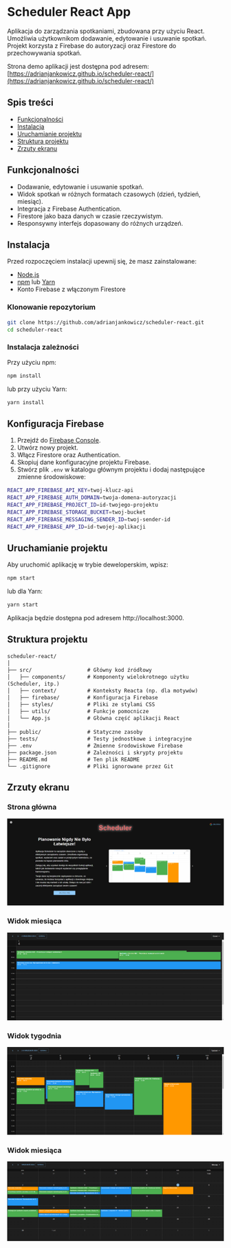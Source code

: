 # Scheduler React App

Aplikacja do zarządzania spotkaniami, zbudowana przy użyciu React. Umożliwia użytkownikom dodawanie, edytowanie i usuwanie spotkań. Projekt korzysta z Firebase do autoryzacji oraz Firestore do przechowywania spotkań.

Strona demo aplikacji jest dostępna pod adresem: [https://adrianjankowicz.github.io/scheduler-react/](https://adrianjankowicz.github.io/scheduler-react/)

## Spis treści

- [Funkcjonalności](#funkcjonalności)
- [Instalacja](#instalacja)
- [Uruchamianie projektu](#uruchamianie-projektu)
- [Struktura projektu](#struktura-projektu)
- [Zrzuty ekranu](#zrzuty-ekranu)

## Funkcjonalności

- Dodawanie, edytowanie i usuwanie spotkań.
- Widok spotkań w różnych formatach czasowych (dzień, tydzień, miesiąc).
- Integracja z Firebase Authentication.
- Firestore jako baza danych w czasie rzeczywistym.
- Responsywny interfejs dopasowany do różnych urządzeń.

## Instalacja

Przed rozpoczęciem instalacji upewnij się, że masz zainstalowane:

- [Node.js](https://nodejs.org/)
- [npm](https://www.npmjs.com/) lub [Yarn](https://yarnpkg.com/)
- Konto Firebase z włączonym Firestore

### Klonowanie repozytorium

```bash
git clone https://github.com/adrianjankowicz/scheduler-react.git
cd scheduler-react
```

### Instalacja zależności
Przy użyciu npm:
```bash
npm install
```

lub przy użyciu Yarn:
```bash
yarn install
```

## Konfiguracja Firebase

1. Przejdź do [Firebase Console](https://console.firebase.google.com/).
2. Utwórz nowy projekt.
3. Włącz Firestore oraz Authentication.
4. Skopiuj dane konfiguracyjne projektu Firebase.
5. Stwórz plik `.env` w katalogu głównym projektu i dodaj następujące zmienne środowiskowe:


```bash
REACT_APP_FIREBASE_API_KEY=twoj-klucz-api
REACT_APP_FIREBASE_AUTH_DOMAIN=twoja-domena-autoryzacji
REACT_APP_FIREBASE_PROJECT_ID=id-twojego-projektu
REACT_APP_FIREBASE_STORAGE_BUCKET=twoj-bucket
REACT_APP_FIREBASE_MESSAGING_SENDER_ID=twoj-sender-id
REACT_APP_FIREBASE_APP_ID=id-twojej-aplikacji

```

## Uruchamianie projektu

Aby uruchomić aplikację w trybie deweloperskim, wpisz:
```bash
npm start
```
lub dla Yarn:
```bash
yarn start
```
Aplikacja będzie dostępna pod adresem http://localhost:3000.

## Struktura projektu
```
scheduler-react/
│
├── src/                  # Główny kod źródłowy
│   ├── components/       # Komponenty wielokrotnego użytku (Scheduler, itp.)
│   ├── context/          # Konteksty Reacta (np. dla motywów)
│   ├── firebase/         # Konfiguracja Firebase
│   ├── styles/           # Pliki ze stylami CSS
│   ├── utils/            # Funkcje pomocnicze
│   └── App.js            # Główna część aplikacji React
│
├── public/               # Statyczne zasoby
├── tests/                # Testy jednostkowe i integracyjne
├── .env                  # Zmienne środowiskowe Firebase
├── package.json          # Zależności i skrypty projektu
├── README.md             # Ten plik README
└── .gitignore            # Pliki ignorowane przez Git
```

## Zrzuty ekranu

### Strona główna
![Strona główna](src/images/homeView.png)

### Widok miesiąca
![Widok miesiąca](src/images/calendarView3.png)

### Widok tygodnia
![Widok tygodnia](src/images/calendarView2.png)

### Widok miesiąca
![Widok miesiąca](src/images/calendarView4.png)
